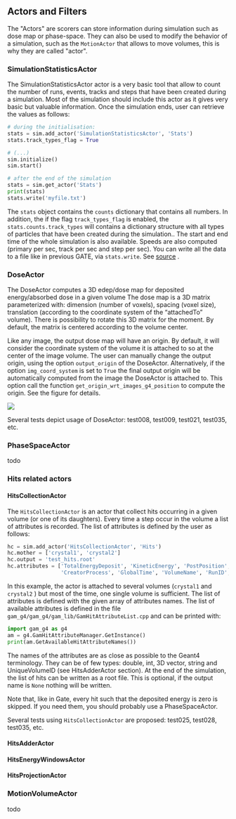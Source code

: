 ## Actors and Filters

The "Actors" are scorers can store information during simulation such as dose map or phase-space. They can also be used
to modify the behavior of a simulation, such as the `MotionActor` that allows to move volumes, this is why they are
called "actor".

### SimulationStatisticsActor

The SimulationStatisticsActor actor is a very basic tool that allow to count the number of runs, events, tracks and
steps that have been created during a simulation. Most of the simulation should include this actor as it gives very
basic but valuable information. Once the simulation ends, user can retrieve the values as follows:

```python
# during the initialisation: 
stats = sim.add_actor('SimulationStatisticsActor', 'Stats')
stats.track_types_flag = True

# (...)
sim.initialize()
sim.start()

# after the end of the simulation
stats = sim.get_actor('Stats')
print(stats)
stats.write('myfile.txt')
```

The `stats` object contains the `counts` dictionary that contains all numbers. In addition, the if the
flag `track_types_flag` is enabled, the `stats.counts.track_types` will contains a dictionary structure with all types
of particles that have been created during the simulation.. The start and end time of the whole simulation is also
available. Speeds are also computed (primary per sec, track per sec and step per sec). You can write all the data to a
file like in previous GATE, via `stats.write`. See [source](https://tinyurl.com/pygate/actor/SimulationStatisticsActor/)
.

### DoseActor

The DoseActor computes a 3D edep/dose map for deposited energy/absorbed dose in a given volume The dose map is a 3D
matrix parameterized with: dimension (number of voxels), spacing (voxel size), translation (according to the coordinate
system of the “attachedTo” volume). There is possibility to rotate this 3D matrix for the moment. By default, the matrix
is centered according to the volume center.

Like any image, the output dose map will have an origin. By default, it will consider the coordinate system of the
volume it is attached to so at the center of the image volume. The user can manually change the output origin, using the
option `output_origin` of the DoseActor. Alternatively, if the option `img_coord_system` is set to `True` the final
output origin will be automatically computed from the image the DoseActor is attached to. This option call the
function `get_origin_wrt_images_g4_position` to compute the origin. See the figure for details.

![](figures/image_coord_system.png)

Several tests depict usage of DoseActor: test008, test009, test021, test035, etc.

### PhaseSpaceActor

todo

### Hits related actors

#### HitsCollectionActor

The `HitsCollectionActor` is an actor that collect hits occurring in a given volume (or one of its daughters). Every
time a step occur in the volume a list of attributes is recorded. The list of attributes is defined by the user as
follows:

```python
hc = sim.add_actor('HitsCollectionActor', 'Hits')
hc.mother = ['crystal1', 'crystal2']
hc.output = 'test_hits.root'
hc.attributes = ['TotalEnergyDeposit', 'KineticEnergy', 'PostPosition',
                 'CreatorProcess', 'GlobalTime', 'VolumeName', 'RunID', 'ThreadID', 'TrackID']
```

In this example, the actor is attached to several volumes (`crystal1` and `crystal2` ) but most of the time, one single
volume is sufficient. The list of attributes is defined with the given array of attributes names. The list of available
attributes is defined in the file `gam_g4/gam_g4/gam_lib/GamHitAttributeList.cpp` and can be printed with:

```python
import gam_g4 as g4
am = g4.GamHitAttributeManager.GetInstance()
print(am.GetAvailableHitAttributeNames())
```

The names of the attributes are as close as possible to the Geant4 terminology. They can be of few types: double,
int, 3D vector, string and UniqueVolumeID (see HitsAdderActor section). At the end of the simulation, the list of hits
can be written as a root file. This is optional, if the output name is `None` nothing will be written.

Note that, like in Gate, every hit such that the deposited energy is zero is skipped. If you need them, you should
probably use a PhaseSpaceActor.

Several tests using `HitsCollectionActor` are proposed: test025, test028, test035, etc.

#### HitsAdderActor



#### HitsEnergyWindowsActor

#### HitsProjectionActor

### MotionVolumeActor

todo
